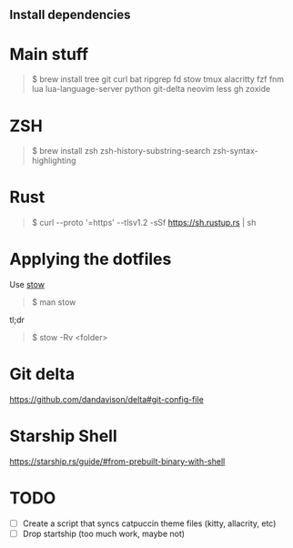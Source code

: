 ## Install dependencies

# Main stuff
> $ brew install tree git curl bat ripgrep fd stow tmux alacritty fzf fnm lua lua-language-server python git-delta neovim less gh zoxide

# ZSH
> $ brew install zsh zsh-history-substring-search zsh-syntax-highlighting

# Rust
> $ curl --proto '=https' --tlsv1.2 -sSf https://sh.rustup.rs | sh

# Applying the dotfiles
Use [stow](https://www.gnu.org/software/stow)
> $ man stow

tl;dr
> $ stow -Rv \<folder\>

# Git delta
https://github.com/dandavison/delta#git-config-file

# Starship Shell
https://starship.rs/guide/#from-prebuilt-binary-with-shell

# TODO
- [ ] Create a script that syncs catpuccin theme files (kitty, allacrity, etc)
- [ ] Drop startship (too much work, maybe not)
